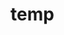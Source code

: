 # temp























































































































































































































































































